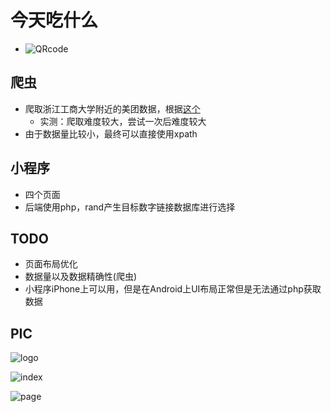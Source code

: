 # 今天吃什么

* ![QRcode](QRcode.jpg)

## 爬虫

* 爬取浙江工商大学附近的美团数据，根据[这个](https://github.com/Northxw/Meituan)
  * 实测：爬取难度较大，尝试一次后难度较大
* 由于数据量比较小，最终可以直接使用xpath



## 小程序

* 四个页面
* 后端使用php，rand产生目标数字链接数据库进行选择



## TODO

* 页面布局优化
* 数据量以及数据精确性(爬虫)
* 小程序iPhone上可以用，但是在Android上UI布局正常但是无法通过php获取数据



## PIC

![logo](logo.jpg)

![index](index.png)

![page](page.png)



